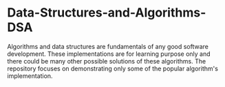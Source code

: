 # Data-Structures-and-Algorithms-DSA
 Algorithms and data structures are fundamentals of any good software development. These implementations are for learning purpose only
 and there could be many other possible solutions of these algorithms. The repository focuses on demonstrating only some of the popular algorithm's implementation.
